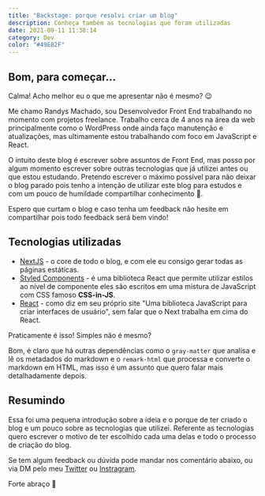 ```yaml
---
title: "Backstage: porque resolvi criar um blog"
description: Conheça também as tecnologias que foram utilizadas
date: 2021-09-11 11:38:14
category: Dev
color: "#49E82F"
---
```

## Bom, para começar...

Calma! Acho melhor eu o que me apresentar não é mesmo? 😉

Me chamo Randys Machado, sou Desenvolvedor Front End trabalhando no momento com projetos freelance. Trabalho cerca de 4 anos na área da web principalmente como o WordPress onde ainda faço manutenção e atualizações, mas ultimamente estou trabalhando com foco em JavaScript e React.

O intuito deste blog é escrever sobre assuntos de Front End, mas posso por algum momento escrever sobre outras tecnologias que já utilizei antes ou que estou estudando. Pretendo escrever o máximo possível para não deixar o blog parado pois tenho a intenção de utilizar este blog para estudos e com um pouco de humildade compartilhar conhecimento 🙂.

Espero que curtam o blog e caso tenha um feedback não hesite em compartilhar pois todo feedback será bem vindo!

## Tecnologias utilizadas

* [NextJS](https://nextjs.org/) - o core de todo o blog, e com ele eu consigo gerar todas as páginas estáticas.
* [Styled Components](https://styled-components.com/) - é uma biblioteca React que permite utilizar estilos ao nível de componente eles são escritos em uma mistura de JavaScript com CSS famoso **CSS-in-JS**.
* [React](https://pt-br.reactjs.org/) - como diz em seu próprio site "Uma biblioteca JavaScript para criar interfaces de usuário", sem falar que o Next trabalha em cima do React.

Praticamente é isso! Simples não é mesmo?

Bom, é claro que há outras dependências como o `gray-matter` que analisa e lê os metadados do markdown e o `remark-html` que processa e converte o markdown em HTML, mas isso é um assunto que quero falar mais detalhadamente depois.

## Resumindo

Essa foi uma pequena introdução sobre a ideia e o porque de ter criado o blog e um pouco sobre as tecnologias que utilizei. Referente as tecnologias quero escrever o motivo de ter escolhido cada uma delas e todo o processo de criação do blog.

Se tem algum feedback ou dúvida pode mandar nos comentário abaixo, ou via DM pelo meu [Twitter](https://twitter.com/randysmachado) ou [Instragram](https://instagram.com/randysmachado). 

Forte abraço 🤘